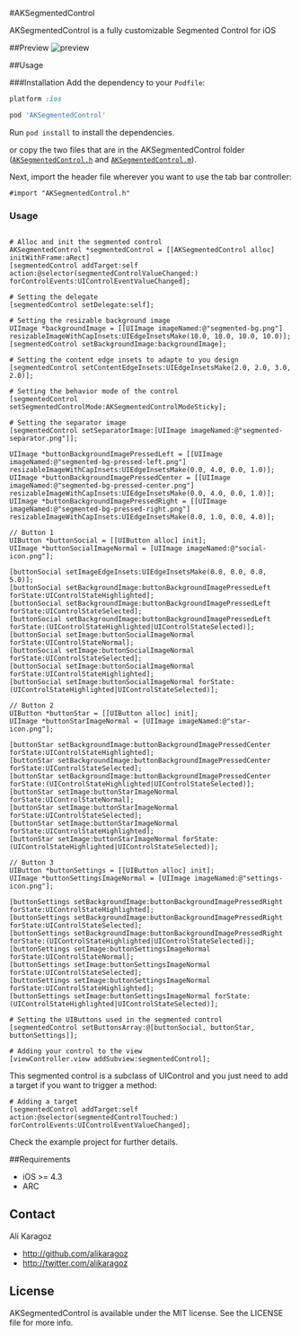 #AKSegmentedControl

AKSegmentedControl is a fully customizable Segmented Control for iOS

##Preview
![preview](https://github.com/alikaragoz/AKSegmentedControl/raw/master/screenshots/aksegmentedcontrol-screenshot.png)

##Usage

###Installation
Add the dependency to your `Podfile`:

```ruby
platform :ios

pod 'AKSegmentedControl'
```
Run `pod install` to install the dependencies.

or copy the two files that are in the AKSegmentedControl folder ([`AKSegmentedControl.h`](https://github.com/alikaragoz/AKSegmentedControl/blob/master/ASegmentedControl/AKSegmentedControl.h) and [`AKSegmentedControl.m`](https://github.com/alikaragoz/AKSegmentedControl/blob/master/ASegmentedControl/AKSegmentedControl.m)).

Next, import the header file wherever you want to use the tab bar controller:

```objc
#import "AKSegmentedControl.h"
```

### Usage
```objc

# Alloc and init the segmented control
AKSegmentedControl *segmentedControl = [[AKSegmentedControl alloc] initWithFrame:aRect]
[segmentedControl addTarget:self action:@selector(segmentedControlValueChanged:) forControlEvents:UIControlEventValueChanged];

# Setting the delegate
[segmentedControl setDelegate:self];

# Setting the resizable background image
UIImage *backgroundImage = [[UIImage imageNamed:@"segmented-bg.png"] resizableImageWithCapInsets:UIEdgeInsetsMake(10.0, 10.0, 10.0, 10.0)];
[segmentedControl setBackgroundImage:backgroundImage];

# Setting the content edge insets to adapte to you design
[segmentedControl setContentEdgeInsets:UIEdgeInsetsMake(2.0, 2.0, 3.0, 2.0)];

# Setting the behavior mode of the control
[segmentedControl setSegmentedControlMode:AKSegmentedControlModeSticky];

# Setting the separator image
[segmentedControl setSeparatorImage:[UIImage imageNamed:@"segmented-separator.png"]];

UIImage *buttonBackgroundImagePressedLeft = [[UIImage imageNamed:@"segmented-bg-pressed-left.png"] resizableImageWithCapInsets:UIEdgeInsetsMake(0.0, 4.0, 0.0, 1.0)];
UIImage *buttonBackgroundImagePressedCenter = [[UIImage imageNamed:@"segmented-bg-pressed-center.png"] resizableImageWithCapInsets:UIEdgeInsetsMake(0.0, 4.0, 0.0, 1.0)];
UIImage *buttonBackgroundImagePressedRight = [[UIImage imageNamed:@"segmented-bg-pressed-right.png"] resizableImageWithCapInsets:UIEdgeInsetsMake(0.0, 1.0, 0.0, 4.0)];

// Button 1
UIButton *buttonSocial = [[UIButton alloc] init];
UIImage *buttonSocialImageNormal = [UIImage imageNamed:@"social-icon.png"];

[buttonSocial setImageEdgeInsets:UIEdgeInsetsMake(0.0, 0.0, 0.0, 5.0)];
[buttonSocial setBackgroundImage:buttonBackgroundImagePressedLeft forState:UIControlStateHighlighted];
[buttonSocial setBackgroundImage:buttonBackgroundImagePressedLeft forState:UIControlStateSelected];
[buttonSocial setBackgroundImage:buttonBackgroundImagePressedLeft forState:(UIControlStateHighlighted|UIControlStateSelected)];
[buttonSocial setImage:buttonSocialImageNormal forState:UIControlStateNormal];
[buttonSocial setImage:buttonSocialImageNormal forState:UIControlStateSelected];
[buttonSocial setImage:buttonSocialImageNormal forState:UIControlStateHighlighted];
[buttonSocial setImage:buttonSocialImageNormal forState:(UIControlStateHighlighted|UIControlStateSelected)];
    
// Button 2
UIButton *buttonStar = [[UIButton alloc] init];
UIImage *buttonStarImageNormal = [UIImage imageNamed:@"star-icon.png"];
    
[buttonStar setBackgroundImage:buttonBackgroundImagePressedCenter forState:UIControlStateHighlighted];
[buttonStar setBackgroundImage:buttonBackgroundImagePressedCenter forState:UIControlStateSelected];
[buttonStar setBackgroundImage:buttonBackgroundImagePressedCenter forState:(UIControlStateHighlighted|UIControlStateSelected)];
[buttonStar setImage:buttonStarImageNormal forState:UIControlStateNormal];
[buttonStar setImage:buttonStarImageNormal forState:UIControlStateSelected];
[buttonStar setImage:buttonStarImageNormal forState:UIControlStateHighlighted];
[buttonStar setImage:buttonStarImageNormal forState:(UIControlStateHighlighted|UIControlStateSelected)];
    
// Button 3
UIButton *buttonSettings = [[UIButton alloc] init];
UIImage *buttonSettingsImageNormal = [UIImage imageNamed:@"settings-icon.png"];
    
[buttonSettings setBackgroundImage:buttonBackgroundImagePressedRight forState:UIControlStateHighlighted];
[buttonSettings setBackgroundImage:buttonBackgroundImagePressedRight forState:UIControlStateSelected];
[buttonSettings setBackgroundImage:buttonBackgroundImagePressedRight forState:(UIControlStateHighlighted|UIControlStateSelected)];
[buttonSettings setImage:buttonSettingsImageNormal forState:UIControlStateNormal];
[buttonSettings setImage:buttonSettingsImageNormal forState:UIControlStateSelected];
[buttonSettings setImage:buttonSettingsImageNormal forState:UIControlStateHighlighted];
[buttonSettings setImage:buttonSettingsImageNormal forState:(UIControlStateHighlighted|UIControlStateSelected)];
    
# Setting the UIButtons used in the segmented control
[segmentedControl setButtonsArray:@[buttonSocial, buttonStar, buttonSettings]];

# Adding your control to the view
[viewController.view addSubview:segmentedControl];
```
This segmented control is a subclass of UIControl and you just need to add a target if you want to trigger a method:
```objc
# Adding a target
[segmentedControl addTarget:self action:@selector(segmentedControlTouched:) forControlEvents:UIControlEventValueChanged];
```

Check the example project for further details.

##Requirements
- iOS >= 4.3
- ARC

## Contact

Ali Karagoz

- http://github.com/alikaragoz
- http://twitter.com/alikaragoz

## License

AKSegmentedControl is available under the MIT license. See the LICENSE file for more info.
